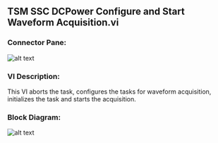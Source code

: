 ## **TSM SSC DCPower Configure and Start Waveform Acquisition.vi**
### Connector Pane:
![alt text](/Instrument%20Control/DCPower/Waveform%20Acquisition/TSM%20SSC%20DCPower%20Configure%20and%20Start%20Waveform%20Acquisition.vic.png "TSM SSC DCPower Configure and Start Waveform Acquisition.vi connector pane")

### VI Description:
This VI aborts the task, configures the tasks for waveform acquisition, initializes the task and starts the acquisition.

### Block Diagram:
![alt text](/Instrument%20Control/DCPower/Waveform%20Acquisition/TSM%20SSC%20DCPower%20Configure%20and%20Start%20Waveform%20Acquisition.vid.png "TSM SSC DCPower Configure and Start Waveform Acquisition.vi block diagram")
